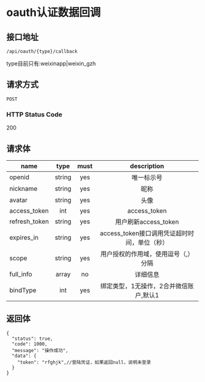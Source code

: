 # oauth认证数据回调

## 接口地址

`/api/oauth/{type}/callback`

type目前只有:weixinapp|weixin_gzh
## 请求方式

`POST`

### HTTP Status Code

200

## 请求体

| name     | type     | must     | description |
|----------|:--------:|:--------:|:--------:|
| openid | string   | yes   | 唯一标示号 |
| nickname   | string   | yes      | 昵称 |
| avatar     | string   | yes      | 头像 |
| access_token     | int      | yes      | access_token |
| refresh_token | string   | yes      | 用户刷新access_token |
| expires_in | string   | yes   | access_token接口调用凭证超时时间，单位（秒） |
| scope     | string   | yes      | 用户授权的作用域，使用逗号（,）分隔 |
| full_info  | array   | no      | 详细信息 |
| bindType     | int      | yes      | 绑定类型，1无操作，2合并微信账户,默认1 |

## 返回体

```json5
{
  "status": true,
  "code": 1000,
  "message": "操作成功",
  "data": {
    "token": "rfghjk",//登陆凭证，如果返回null，说明未登录
  }
}
``` 
